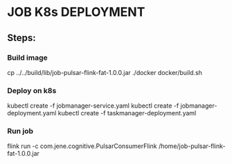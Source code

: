 # JOB K8s DEPLOYMENT


## Steps:

### Build image

cp ../../build/lib/job-pulsar-flink-fat-1.0.0.jar ./docker
docker/build.sh

### Deploy on k8s

kubectl create -f jobmanager-service.yaml
kubectl create -f jobmanager-deployment.yaml
kubectl create -f taskmanager-deployment.yaml

### Run job

flink run -c com.jene.cognitive.PulsarConsumerFlink /home/job-pulsar-flink-fat-1.0.0.jar
